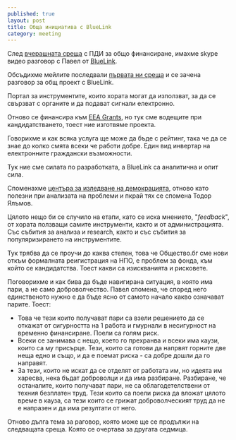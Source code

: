 ```yaml
---
published: true
layout: post
title: Обща инициатива с BlueLink
category: meeting
---
```


След [вчерашната среща](http://status.obshtestvo.bg/meeting/2014/02/18/obshto-finansirane-s-AIP-bg.html) с ПДИ за общо финансиране, имахме skype видео разговор с Павел от [BlueLink](http://www.bluelink.net/).

Обсъдихме мейлите последвали [първата ни среща](http://status.obshtestvo.bg/meeting/2014/01/15/esri-activen.bg-bluelink-sofia-urbanotopoia-grada.me.html) и се зачена разговор за общ проект с BlueLink.

Портал за инструментите, които хората могат да използват, за да се свързват с органите и да подават сигнали електронно. 

Отново се финансира към [EEA Grants](http://ngogrants.bg/public/portfolios/view.cfm?id=1 "Среща с ..."), но тук сме водещите при кандидатстването, тоест ние изготвяме проекта. 

Говорихме и как всяка услуга ще може да бъде с рейтинг, така че да се знае до колко смята всеки че работи добре. Един вид инвертар на електронните граждански възможности. 

Тук ние сме силата по разработката, а BlueLink са аналитична и опит сила.

Споменахме [центъра за изледване на демокрацията](http://www.csd.bg/index.php?id=165), отново като полезни при анализата на проблеми и пкрай тях се спомена Тодор Ялъмов.

Цялото нещо би се случило на етапи, като се иска мнението, "*feedback*", от хората ползващи самите инструменти, както и от администрацията. Със събития за анализа и research, както и със събития за популяризирането на инструментите.

Тук трябва да се проучи до каква степен, това че Общество.бг сме нови откъм формалната реигистрация на НПО, е проблем за фонда, към който се кандидатства. Тоест какви са изискванията и рисковете.

Поговорихме и как бива да бъде навигирана ситуация, в която има пари, а не само доброволчество. Павел спомена, че според него единственото нужно е да бъде ясно от самото начало какво означават парите. Тоест:

 - Това че тези които получават пари са взели решението да се откажат от сигурността на 1 работа и гмурнали в несигурност на временно финансиране. Поели са голям риск.
 - Всеки се занимава с нещо, което го прехранва и всеки има каузи, които са му присърце. Тези, които са готови да напрвят горните две неща едно и също, и да е поемат риска - са добре дошли да го направят.
 - За тези, които не искат да се отделят от работата им, но идеята им харесва, нека бъдат доброволци и да има разбиране. Разбиране, че останалите, които получават пари, не са облагодетелствени от техния безплатен труд. Тези които са поели риска да вложат цялото време в кауза, са тези които се грижат доброволческият труд да не е напразен и да има резултати от него.

Отново дълга тема за раговор, която може ще се продължи на следващата среща. Която се очертава за другата седмица.